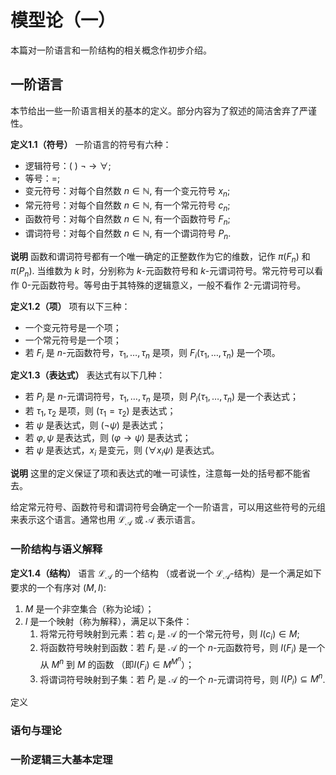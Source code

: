 # 模型论（一）

本篇对一阶语言和一阶结构的相关概念作初步介绍。

## 一阶语言

本节给出一些一阶语言相关的基本的定义。部分内容为了叙述的简洁舍弃了严谨性。

**定义1.1（符号）** 一阶语言的符号有六种：

* 逻辑符号：$($ $)$ $\neg$  $\to$ $\forall$;
* 等号：$=$;
* 变元符号：对每个自然数 $n\in\mathbb N$, 有一个变元符号 $x_n$;
* 常元符号：对每个自然数 $n\in\mathbb N$, 有一个常元符号 $c_n$;
* 函数符号：对每个自然数 $n\in\mathbb N$, 有一个函数符号 $F_n$;
* 谓词符号：对每个自然数 $n\in\mathbb N$, 有一个谓词符号 $P_n$.

**说明** 函数和谓词符号都有一个唯一确定的正整数作为它的维数，记作 $\pi (F_n)$ 和 $\pi(P_n)$. 当维数为 $k$ 时，分别称为 $k$-元函数符号和 $k$-元谓词符号。常元符号可以看作 $0$-元函数符号。等号由于其特殊的逻辑意义，一般不看作 $2$-元谓词符号。

**定义1.2（项）** 项有以下三种：

* 一个变元符号是一个项；
* 一个常元符号是一个项；
* 若 $F_i$ 是 $n$-元函数符号，$\tau_1,\dots,\tau_n$ 是项，则 $F_i(\tau_1,\dots,\tau_n)$ 是一个项。

**定义1.3（表达式）** 表达式有以下几种：

* 若 $P_i$ 是 $n$-元谓词符号，$\tau_1,\dots,\tau_n$ 是项，则 $P_i(\tau_1,\dots,\tau_n)$ 是一个表达式；
* 若 $\tau_1,\tau_2$ 是项，则 $(\tau_1=\tau_2)$ 是表达式；
* 若 $\psi$ 是表达式，则 $(\neg \psi)$ 是表达式；
* 若 $\varphi, \psi$ 是表达式，则 $(\varphi\to\psi)$ 是表达式；
* 若 $\psi$ 是表达式，$x_i$ 是变元，则 $(\forall x_i \psi)$ 是表达式。

**说明** 这里的定义保证了项和表达式的唯一可读性，注意每一处的括号都不能省去。

给定常元符号、函数符号和谓词符号会确定一个一阶语言，可以用这些符号的元组来表示这个语言。通常也用 $\mathcal{L_A}$ 或 $\mathcal{A}$ 表示语言。

### 一阶结构与语义解释

**定义1.4（结构）** 语言 $\mathcal{L_A}$ 的一个结构 （或者说一个 $\mathcal{L_A}$-结构）是一个满足如下要求的一个有序对 $(M,I)$:

1. $M$ 是一个非空集合（称为论域）；
2. $I$ 是一个映射（称为解释），满足以下条件：
   1. 将常元符号映射到元素：若 $c_i$ 是 $\mathcal{A}$ 的一个常元符号，则 $I(c_i)\in M$;
   2. 将函数符号映射到函数：若 $F_i$ 是 $\mathcal{A}$ 的一个 $n$-元函数符号，则 $I(F_i)$ 是一个从 $M^n$ 到 $M$ 的函数 （即$I(F_i)\in M^{M^n}$）；
   3. 将谓词符号映射到子集：若 $P_i$ 是 $\mathcal{A}$ 的一个 $n$-元谓词符号，则 $I(P_i)\subseteq M^n$.

定义

### 语句与理论

### 一阶逻辑三大基本定理

